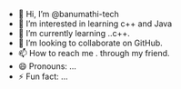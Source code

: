 - 👋 Hi, I’m @banumathi-tech
- 👀 I’m interested in learning c++ and Java
- 🌱 I’m currently learning ..c++.
- 💞️ I’m looking to collaborate on GitHub.
- 📫 How to reach me . through my friend.
- 😄 Pronouns: ...
- ⚡ Fun fact: ...

<!---
banumathi-tech/banumathi-tech is a ✨ special ✨ repository because its `README.md` (this file) appears on your GitHub profile.
You can click the Preview link to take a look at your changes.
--->
